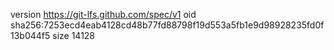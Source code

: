 version https://git-lfs.github.com/spec/v1
oid sha256:7253ecd4eab4128cd48b77fd88798f19d553a5fb1e9d98928235fd0f13b044f5
size 14128
